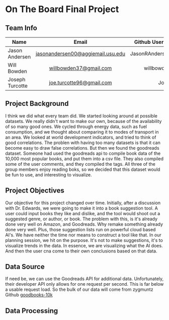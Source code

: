 # On The Board Final Project
## Team Info  

|  Name           |             Email                  | Github Username   |
|---|:---:|---:|
| Jason Andersen  | jasonandersen00@aggiemail.usu.edu  | JasonRAndersen00  |
| Will Bowden     | willbowden37@gmail.com             | willbowden37      |
| Joseph Turcotte | joe.turcotte96@gmail.com           | JoeTurc           |

## Project Background
I think we did what every team did.  We started looking around at possible datasets. We really didn't want to make our own, because of the availability of so many good ones. We cycled through energy data, such as fuel consumption, and we thought about comparing it to modes of transport in an area. We looked at world development indicators, and tried to think of good correlations.  The problen with having too many datasets is that it can become easy to draw false correlations.  But then we found the goodreads dataset.  Someone had used the goodreads api to compile book data of the 10,000 most popular books, and put them into a csv file.  They also compiled some of the user comments, and they compiled the tags.  All three of the group members enjoy reading boks, so we decided that this dataset would be fun to use, and interesting to visualize.

## Project Objectives
Our objective for this project changed over time. Initially, after a discussion with Dr. Edwards, we were going to make it into a book suggestion tool. A user could input books they like and dislike, and the tool would shoot out a suggested genre, or author, or book. The problem with this, is it's already done very well on Amazon, and Goodreads. Why remake something already done very well. Plus, those suggestion lists run on powerful cloud based AI's. We have neither the time nor means to construct a tool like that. In our planning session, we hit on the purpose. It's not to make suggestions, it's to visualize trends in the data. In essence, we are visualizing what the AI does. And then the user cna come to their own conclusions based on that data.

## Data Source
If need be, we can use the Goodreads API for additional data. Unfortunately, their developer API only allows for one request per second. This is far below a usable request load. So the bulk of our data will come from zygmuntz Github <a href="https://github.com/zygmuntz/goodbooks-10k">goodbooks-10k</a>

## Data Processing
